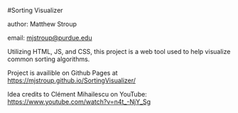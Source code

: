 #Sorting Visualizer

author: Matthew Stroup

email: mjstroup@purdue.edu

Utilizing HTML, JS, and CSS, this project is a web tool used to help visualize common sorting algorithms.

Project is availible on Github Pages at https://mjstroup.github.io/SortingVisualizer/

Idea credits to Clément Mihailescu on YouTube: https://www.youtube.com/watch?v=n4t_-NjY_Sg
